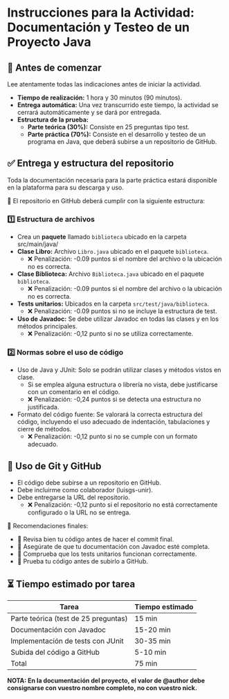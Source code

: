 # Instrucciones para la Actividad: Documentación y Testeo de un Proyecto Java

## 📌 Antes de comenzar
Lee atentamente todas las indicaciones antes de iniciar la actividad.

- **Tiempo de realización:** 1 hora y 30 minutos (90 minutos).
- **Entrega automática:** Una vez transcurrido este tiempo, la actividad se cerrará automáticamente y se dará por entregada.
- **Estructura de la prueba:**
  - **Parte teórica (30%):** Consiste en 25 preguntas tipo test.
  - **Parte práctica (70%):** Consiste en el desarrollo y testeo de un programa en Java, que deberá subirse a un repositorio de GitHub.

## ✅ Entrega y estructura del repositorio
Toda la documentación necesaria para la parte práctica estará disponible en la plataforma para su descarga y uso.

📌 El repositorio en GitHub deberá cumplir con la siguiente estructura:

### 1️⃣ Estructura de archivos
- Crea un **paquete** llamado `biblioteca` ubicado en la carpeta src/main/java/
- **Clase Libro:** Archivo `Libro.java` ubicado en el paquete `biblioteca`.
  - ❌ Penalización: -0.09 puntos si el nombre del archivo o la ubicación no es correcta.
- **Clase Biblioteca:** Archivo `Biblioteca.java` ubicado en el paquete `biblioteca`.
  - ❌ Penalización: -0.09 puntos si el nombre del archivo o la ubicación no es correcta.
- **Tests unitarios:** Ubicados en la carpeta `src/test/java/biblioteca`.
  - ❌ Penalización: -0.09 puntos si no se incluye la estructura de test.
- **Uso de Javadoc:** Se debe utilizar Javadoc en todas las clases y en los métodos principales.
  - ❌ Penalización: -0,12 punto si no se utiliza correctamente.
  
### 2️⃣ Normas sobre el uso de código
- Uso de Java y JUnit: Solo se podrán utilizar clases y métodos vistos en clase.
  - Si se emplea alguna estructura o librería no vista, debe justificarse con un comentario en el código.
  - ❌ Penalización: -0,24 puntos si se detecta una estructura no justificada.
- Formato del código fuente: Se valorará la correcta estructura del código, incluyendo el uso adecuado de indentación, tabulaciones y cierre de métodos.
  - ❌ Penalización: -0,12 punto si no se cumple con un formato adecuado.
  
## 📌 Uso de Git y GitHub
- El código debe subirse a un repositorio en GitHub.
- Debe incluirme como colaborador (luisgs-unir).
- Debe entregarse la URL del repositorio.
  - ❌ Penalización: -0,12 punto si el repositorio no está correctamente configurado o la URL no se entrega.
  
📌 Recomendaciones finales:
- 🔹 Revisa bien tu código antes de hacer el commit final.
- 🔹 Asegúrate de que tu documentación con Javadoc esté completa.
- 🔹 Comprueba que los tests unitarios funcionan correctamente.
- 🔹 Prueba tu código antes de subirlo a GitHub.

## ⏳ Tiempo estimado por tarea
| Tarea | Tiempo estimado |
| --- | --- |
| Parte teórica (test de 25 preguntas)	| 15 min |
| Documentación con Javadoc	|   15-20 min |
| Implementación de tests con JUnit	|   30-35 min |
| Subida del código a GitHub	|   5-10 min |
| Total	| 75 min |




**NOTA: En la documentación del proyecto, el valor de @author debe consignarse con vuestro nombre completo, no con vuestro nick.** 

